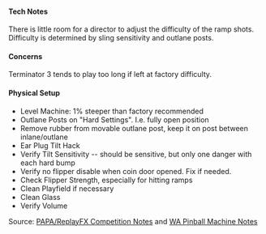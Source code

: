 #### Tech Notes
            
There is little room for a director to adjust the difficulty of the ramp shots. Difficulty is determined by sling sensitivity and outlane posts.

#### Concerns
Terminator 3 tends to play too long if left at factory difficulty.

#### Physical Setup
-   Level Machine: 1% steeper than factory recommended
-   Outlane Posts on "Hard Settings". I.e. fully open position
-   Remove rubber from movable outlane post, keep it on post between inlane/outlane
-   Ear Plug Tilt Hack
-   Verify Tilt Sensitivity -- should be sensitive, but only one danger with each hard bump
-   Verify no flipper disable when coin door opened. Fix if needed.
-   Check Flipper Strength, especially for hitting ramps
-   Clean Playfield if necessary
-   Clean Glass
-   Verify Volume

Source: [PAPA/ReplayFX Competition Notes](https://replayfoundation.org/papa/learning-center/director-guide/game-notes/#GameNotes) and [WA Pinball Machine Notes](http://wapinball.net/setups/)
